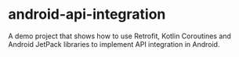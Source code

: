 # android-api-integration
A demo project that shows how to use Retrofit, Kotlin Coroutines and Android JetPack libraries to implement API integration in Android.
